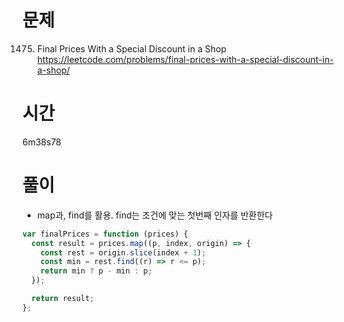 # 문제

1475. Final Prices With a Special Discount in a Shop
      https://leetcode.com/problems/final-prices-with-a-special-discount-in-a-shop/

# 시간

6m38s78

# 풀이

- map과, find를 활용. find는 조건에 맞는 첫번째 인자를 반환한다

```javascript
var finalPrices = function (prices) {
  const result = prices.map((p, index, origin) => {
    const rest = origin.slice(index + 1);
    const min = rest.find((r) => r <= p);
    return min ? p - min : p;
  });

  return result;
};
```
